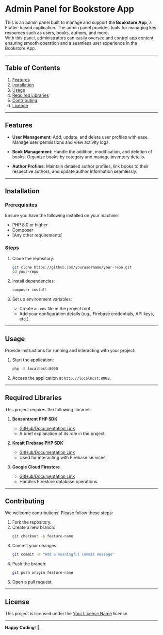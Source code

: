 # Admin Panel for Bookstore App

This is an admin panel built to manage and support the **Bookstore App**, a Flutter-based application. The admin panel provides tools for managing key resources such as users, books, authors, and more.  
With this panel, administrators can easily oversee and control app content, ensuring smooth operation and a seamless user experience in the Bookstore App.  

---

## Table of Contents

1. [Features](#features)
2. [Installation](#installation)
3. [Usage](#usage)
4. [Required Libraries](#required-libraries)
5. [Contributing](#contributing)
6. [License](#license)

---

## Features

- **User Management**: Add, update, and delete user profiles with ease. Manage user permissions and view activity logs.  

- **Book Management**: Handle the addition, modification, and deletion of books. Organize books by category and manage inventory details.  

- **Author Profiles**: Maintain detailed author profiles, link books to their respective authors, and update author information seamlessly.  


---

## Installation

### Prerequisites

Ensure you have the following installed on your machine:
- PHP 8.0 or higher
- Composer
- [Any other requirements]

### Steps

1. Clone the repository:
    ```bash
    git clone https://github.com/yourusername/your-repo.git
    cd your-repo
    ```

2. Install dependencies:
    ```bash
    composer install
    ```

3. Set up environment variables:
   - Create a `.env` file in the project root.
   - Add your configuration details (e.g., Firebase credentials, API keys, etc.).

---

## Usage

Provide instructions for running and interacting with your project:

1. Start the application:
    ```bash
    php -S localhost:8000
    ```
2. Access the application at `http://localhost:8000`.

---

## Required Libraries

This project requires the following libraries:

1. **Bensontrent PHP SDK**  
   - [GitHub/Documentation Link](#)
   - A brief explanation of its role in the project.

2. **Kreait Firebase PHP SDK**  
   - [GitHub/Documentation Link](https://github.com/kreait/firebase-php)
   - Used for interacting with Firebase services.

3. **Google Cloud Firestore**  
   - [GitHub/Documentation Link](https://github.com/googleapis/google-cloud-php-firestore)
   - Handles Firestore database operations.

---

## Contributing

We welcome contributions! Please follow these steps:

1. Fork the repository.
2. Create a new branch:
    ```bash
    git checkout -b feature-name
    ```
3. Commit your changes:
    ```bash
    git commit -m "Add a meaningful commit message"
    ```
4. Push the branch:
    ```bash
    git push origin feature-name
    ```
5. Open a pull request.

---

## License

This project is licensed under the [Your License Name](LICENSE) license.

---

**Happy Coding!** 🎉
